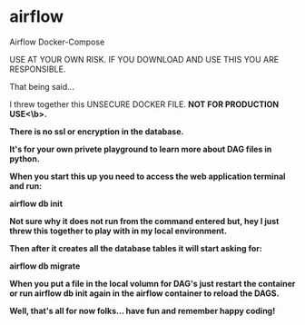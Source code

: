 # airflow
Airflow Docker-Compose

USE AT YOUR OWN RISK. IF YOU DOWNLOAD AND USE THIS YOU ARE RESPONSIBLE.

That being said...

I threw together this UNSECURE DOCKER FILE. <b>NOT FOR PRODUCTION USE<\b>. 

There is no ssl or encryption in the database. 

It's for your own privete playground to learn more about DAG files in python.

When you start this up you need to access the web application terminal and run:

airflow db init

Not sure why it does not run from the command entered but, hey I just threw this together to play with in my local environment.

Then after it creates all the database tables it will start asking for:

airflow db migrate

When you put a file in the local volumn for DAG's just restart the container or run airflow db init again in the airflow container to reload the DAGS.

Well, that's all for now folks... have fun and remember happy coding!



